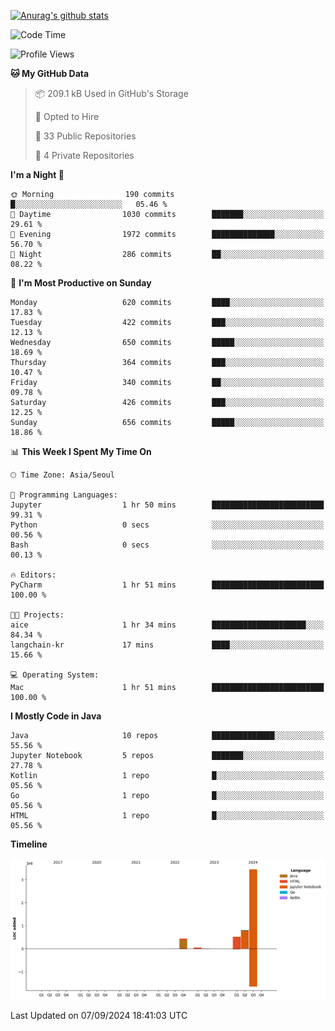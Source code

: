 [![Anurag's github stats](https://github-readme-stats.vercel.app/api?username=hajubal)](https://github.com/anuraghazra/github-readme-stats)

<!--START_SECTION:waka-->
![Code Time](http://img.shields.io/badge/Code%20Time-133%20hrs%2038%20mins-blue)

![Profile Views](http://img.shields.io/badge/Profile%20Views-0-blue)

**🐱 My GitHub Data** 

> 📦 209.1 kB Used in GitHub's Storage 
 > 
> 💼 Opted to Hire
 > 
> 📜 33 Public Repositories 
 > 
> 🔑 4 Private Repositories 
 > 
**I'm a Night 🦉** 

```text
🌞 Morning                190 commits         █░░░░░░░░░░░░░░░░░░░░░░░░   05.46 % 
🌆 Daytime                1030 commits        ███████░░░░░░░░░░░░░░░░░░   29.61 % 
🌃 Evening                1972 commits        ██████████████░░░░░░░░░░░   56.70 % 
🌙 Night                  286 commits         ██░░░░░░░░░░░░░░░░░░░░░░░   08.22 % 
```
📅 **I'm Most Productive on Sunday** 

```text
Monday                   620 commits         ████░░░░░░░░░░░░░░░░░░░░░   17.83 % 
Tuesday                  422 commits         ███░░░░░░░░░░░░░░░░░░░░░░   12.13 % 
Wednesday                650 commits         █████░░░░░░░░░░░░░░░░░░░░   18.69 % 
Thursday                 364 commits         ███░░░░░░░░░░░░░░░░░░░░░░   10.47 % 
Friday                   340 commits         ██░░░░░░░░░░░░░░░░░░░░░░░   09.78 % 
Saturday                 426 commits         ███░░░░░░░░░░░░░░░░░░░░░░   12.25 % 
Sunday                   656 commits         █████░░░░░░░░░░░░░░░░░░░░   18.86 % 
```


📊 **This Week I Spent My Time On** 

```text
🕑︎ Time Zone: Asia/Seoul

💬 Programming Languages: 
Jupyter                  1 hr 50 mins        █████████████████████████   99.31 % 
Python                   0 secs              ░░░░░░░░░░░░░░░░░░░░░░░░░   00.56 % 
Bash                     0 secs              ░░░░░░░░░░░░░░░░░░░░░░░░░   00.13 % 

🔥 Editors: 
PyCharm                  1 hr 51 mins        █████████████████████████   100.00 % 

🐱‍💻 Projects: 
aice                     1 hr 34 mins        █████████████████████░░░░   84.34 % 
langchain-kr             17 mins             ████░░░░░░░░░░░░░░░░░░░░░   15.66 % 

💻 Operating System: 
Mac                      1 hr 51 mins        █████████████████████████   100.00 % 
```

**I Mostly Code in Java** 

```text
Java                     10 repos            ██████████████░░░░░░░░░░░   55.56 % 
Jupyter Notebook         5 repos             ███████░░░░░░░░░░░░░░░░░░   27.78 % 
Kotlin                   1 repo              █░░░░░░░░░░░░░░░░░░░░░░░░   05.56 % 
Go                       1 repo              █░░░░░░░░░░░░░░░░░░░░░░░░   05.56 % 
HTML                     1 repo              █░░░░░░░░░░░░░░░░░░░░░░░░   05.56 % 
```



**Timeline**

![Lines of Code chart](https://raw.githubusercontent.com/hajubal/hajubal/main/assets/bar_graph.png)


 Last Updated on 07/09/2024 18:41:03 UTC
<!--END_SECTION:waka-->